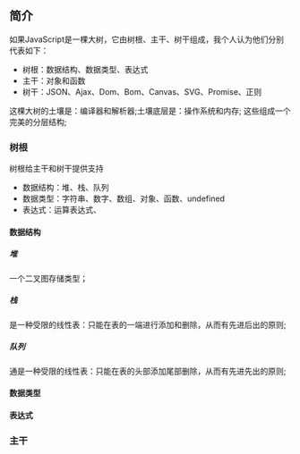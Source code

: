 ## 简介
如果JavaScript是一棵大树，它由树根、主干、树干组成，我个人认为他们分别代表如下：

* 树根：数据结构、数据类型、表达式
* 主干：对象和函数
* 树干：JSON、Ajax、Dom、Bom、Canvas、SVG、Promise、正则

这棵大树的土壤是：编译器和解析器;土壤底层是：操作系统和内存; 这些组成一个完美的分层结构;


### 树根
树根给主干和树干提供支持

* 数据结构：堆、栈、队列
* 数据类型：字符串、数字、数组、对象、函数、undefined
* 表达式：运算表达式、

#### 数据结构

##### 堆
一个二叉图存储类型；

##### 栈
是一种受限的线性表：只能在表的一端进行添加和删除，从而有先进后出的原则;

##### 队列
通是一种受限的线性表：只能在表的头部添加尾部删除，从而有先进先出的原则;


#### 数据类型


#### 表达式


### 主干

#### 

